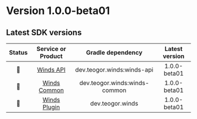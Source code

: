 [//]: # (This file was automatically generated - do not edit)

# Version 1.0.0-beta01

## Latest SDK versions

| Status |                Service or Product                |       Gradle dependency       | Latest version |
|:------:|:------------------------------------------------:|:-----------------------------:|:--------------:|
|   🧪   |       [Winds API](../../../reference/api)        |  dev.teogor.winds:winds-api   |  1.0.0-beta01  |
|   🧪   |    [Winds Common](../../../reference/common)     | dev.teogor.winds:winds-common | 1.0.0-beta01  |
|   🧪   | [Winds Plugin](../../../reference/gradle-plugin) |       dev.teogor.winds        | 1.0.0-beta01  |
